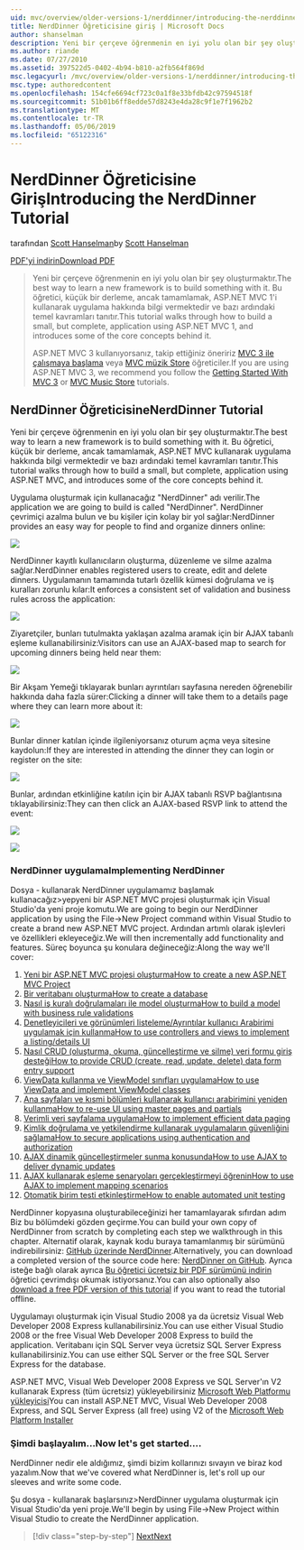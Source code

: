 ```yaml
---
uid: mvc/overview/older-versions-1/nerddinner/introducing-the-nerddinner-tutorial
title: NerdDinner Öğreticisine giriş | Microsoft Docs
author: shanselman
description: Yeni bir çerçeve öğrenmenin en iyi yolu olan bir şey oluşturmaktır. Bu öğreticide ASP.NE kullanarak küçük ancak tam bir uygulama oluşturma hakkında bilgi vermektedir...
ms.author: riande
ms.date: 07/27/2010
ms.assetid: 397522d5-0402-4b94-b810-a2fb564f869d
msc.legacyurl: /mvc/overview/older-versions-1/nerddinner/introducing-the-nerddinner-tutorial
msc.type: authoredcontent
ms.openlocfilehash: 154cfe6694cf723c0a1f8e33bfdb42c97594518f
ms.sourcegitcommit: 51b01b6ff8edde57d8243e4da28c9f1e7f1962b2
ms.translationtype: MT
ms.contentlocale: tr-TR
ms.lasthandoff: 05/06/2019
ms.locfileid: "65122316"
---
```

# <a name="introducing-the-nerddinner-tutorial"></a><span data-ttu-id="68634-104">NerdDinner Öğreticisine Giriş</span><span class="sxs-lookup"><span data-stu-id="68634-104">Introducing the NerdDinner Tutorial</span></span>

<span data-ttu-id="68634-105">tarafından [Scott Hanselman](https://github.com/shanselman)</span><span class="sxs-lookup"><span data-stu-id="68634-105">by [Scott Hanselman](https://github.com/shanselman)</span></span>

[<span data-ttu-id="68634-106">PDF'yi indirin</span><span class="sxs-lookup"><span data-stu-id="68634-106">Download PDF</span></span>](http://aspnetmvcbook.s3.amazonaws.com/aspnetmvc-nerdinner_v1.pdf)

> <span data-ttu-id="68634-107">Yeni bir çerçeve öğrenmenin en iyi yolu olan bir şey oluşturmaktır.</span><span class="sxs-lookup"><span data-stu-id="68634-107">The best way to learn a new framework is to build something with it.</span></span> <span data-ttu-id="68634-108">Bu öğretici, küçük bir derleme, ancak tamamlamak, ASP.NET MVC 1'i kullanarak uygulama hakkında bilgi vermektedir ve bazı ardındaki temel kavramları tanıtır.</span><span class="sxs-lookup"><span data-stu-id="68634-108">This tutorial walks through how to build a small, but complete, application using ASP.NET MVC 1, and introduces some of the core concepts behind it.</span></span>
> 
> <span data-ttu-id="68634-109">ASP.NET MVC 3 kullanıyorsanız, takip ettiğiniz öneririz [MVC 3 ile çalışmaya başlama](../../older-versions/getting-started-with-aspnet-mvc3/cs/intro-to-aspnet-mvc-3.md) veya [MVC müzik Store](../../older-versions/mvc-music-store/mvc-music-store-part-1.md) öğreticiler.</span><span class="sxs-lookup"><span data-stu-id="68634-109">If you are using ASP.NET MVC 3, we recommend you follow the [Getting Started With MVC 3](../../older-versions/getting-started-with-aspnet-mvc3/cs/intro-to-aspnet-mvc-3.md) or [MVC Music Store](../../older-versions/mvc-music-store/mvc-music-store-part-1.md) tutorials.</span></span>

## <a name="nerddinner-tutorial"></a><span data-ttu-id="68634-110">NerdDinner Öğreticisine</span><span class="sxs-lookup"><span data-stu-id="68634-110">NerdDinner Tutorial</span></span>

<span data-ttu-id="68634-111">Yeni bir çerçeve öğrenmenin en iyi yolu olan bir şey oluşturmaktır.</span><span class="sxs-lookup"><span data-stu-id="68634-111">The best way to learn a new framework is to build something with it.</span></span> <span data-ttu-id="68634-112">Bu öğretici, küçük bir derleme, ancak tamamlamak, ASP.NET MVC kullanarak uygulama hakkında bilgi vermektedir ve bazı ardındaki temel kavramları tanıtır.</span><span class="sxs-lookup"><span data-stu-id="68634-112">This tutorial walks through how to build a small, but complete, application using ASP.NET MVC, and introduces some of the core concepts behind it.</span></span>

<span data-ttu-id="68634-113">Uygulama oluşturmak için kullanacağız "NerdDinner" adı verilir.</span><span class="sxs-lookup"><span data-stu-id="68634-113">The application we are going to build is called "NerdDinner".</span></span> <span data-ttu-id="68634-114">NerdDinner çevrimiçi azalma bulun ve bu kişiler için kolay bir yol sağlar:</span><span class="sxs-lookup"><span data-stu-id="68634-114">NerdDinner provides an easy way for people to find and organize dinners online:</span></span>

![](introducing-the-nerddinner-tutorial/_static/image1.png)

<span data-ttu-id="68634-115">NerdDinner kayıtlı kullanıcıların oluşturma, düzenleme ve silme azalma sağlar.</span><span class="sxs-lookup"><span data-stu-id="68634-115">NerdDinner enables registered users to create, edit and delete dinners.</span></span> <span data-ttu-id="68634-116">Uygulamanın tamamında tutarlı özellik kümesi doğrulama ve iş kuralları zorunlu kılar:</span><span class="sxs-lookup"><span data-stu-id="68634-116">It enforces a consistent set of validation and business rules across the application:</span></span>

![](introducing-the-nerddinner-tutorial/_static/image2.png)

<span data-ttu-id="68634-117">Ziyaretçiler, bunları tutulmakta yaklaşan azalma aramak için bir AJAX tabanlı eşleme kullanabilirsiniz:</span><span class="sxs-lookup"><span data-stu-id="68634-117">Visitors can use an AJAX-based map to search for upcoming dinners being held near them:</span></span>

![](introducing-the-nerddinner-tutorial/_static/image3.png)

<span data-ttu-id="68634-118">Bir Akşam Yemeği tıklayarak bunları ayrıntıları sayfasına nereden öğrenebilir hakkında daha fazla sürer:</span><span class="sxs-lookup"><span data-stu-id="68634-118">Clicking a dinner will take them to a details page where they can learn more about it:</span></span>

![](introducing-the-nerddinner-tutorial/_static/image4.png)

<span data-ttu-id="68634-119">Bunlar dinner katılan içinde ilgileniyorsanız oturum açma veya sitesine kaydolun:</span><span class="sxs-lookup"><span data-stu-id="68634-119">If they are interested in attending the dinner they can login or register on the site:</span></span>

![](introducing-the-nerddinner-tutorial/_static/image5.png)

<span data-ttu-id="68634-120">Bunlar, ardından etkinliğine katılın için bir AJAX tabanlı RSVP bağlantısına tıklayabilirsiniz:</span><span class="sxs-lookup"><span data-stu-id="68634-120">They can then click an AJAX-based RSVP link to attend the event:</span></span>

![](introducing-the-nerddinner-tutorial/_static/image6.png)

![](introducing-the-nerddinner-tutorial/_static/image7.png)

### <a name="implementing-nerddinner"></a><span data-ttu-id="68634-121">NerdDinner uygulama</span><span class="sxs-lookup"><span data-stu-id="68634-121">Implementing NerdDinner</span></span>

<span data-ttu-id="68634-122">Dosya - kullanarak NerdDinner uygulamamız başlamak kullanacağız&gt;yepyeni bir ASP.NET MVC projesi oluşturmak için Visual Studio'da yeni proje komutu.</span><span class="sxs-lookup"><span data-stu-id="68634-122">We are going to begin our NerdDinner application by using the File-&gt;New Project command within Visual Studio to create a brand new ASP.NET MVC project.</span></span> <span data-ttu-id="68634-123">Ardından artımlı olarak işlevleri ve özellikleri ekleyeceğiz.</span><span class="sxs-lookup"><span data-stu-id="68634-123">We will then incrementally add functionality and features.</span></span> <span data-ttu-id="68634-124">Süreç boyunca şu konulara değineceğiz:</span><span class="sxs-lookup"><span data-stu-id="68634-124">Along the way we'll cover:</span></span>

1. [<span data-ttu-id="68634-125">Yeni bir ASP.NET MVC projesi oluşturma</span><span class="sxs-lookup"><span data-stu-id="68634-125">How to create a new ASP.NET MVC Project</span></span>](create-a-new-aspnet-mvc-project.md)
2. [<span data-ttu-id="68634-126">Bir veritabanı oluşturma</span><span class="sxs-lookup"><span data-stu-id="68634-126">How to create a database</span></span>](create-a-database.md)
3. [<span data-ttu-id="68634-127">Nasıl iş kuralı doğrulamaları ile model oluşturma</span><span class="sxs-lookup"><span data-stu-id="68634-127">How to build a model with business rule validations</span></span>](build-a-model-with-business-rule-validations.md)
4. [<span data-ttu-id="68634-128">Denetleyicileri ve görünümleri listeleme/Ayrıntılar kullanıcı Arabirimi uygulamak için kullanma</span><span class="sxs-lookup"><span data-stu-id="68634-128">How to use controllers and views to implement a listing/details UI</span></span>](use-controllers-and-views-to-implement-a-listingdetails-ui.md)
5. [<span data-ttu-id="68634-129">Nasıl CRUD (oluşturma, okuma, güncelleştirme ve silme) veri formu giriş desteği</span><span class="sxs-lookup"><span data-stu-id="68634-129">How to provide CRUD (create, read, update, delete) data form entry support</span></span>](provide-crud-create-read-update-delete-data-form-entry-support.md)
6. [<span data-ttu-id="68634-130">ViewData kullanma ve ViewModel sınıfları uygulama</span><span class="sxs-lookup"><span data-stu-id="68634-130">How to use ViewData and implement ViewModel classes</span></span>](use-viewdata-and-implement-viewmodel-classes.md)
7. [<span data-ttu-id="68634-131">Ana sayfaları ve kısmi bölümleri kullanarak kullanıcı arabirimini yeniden kullanma</span><span class="sxs-lookup"><span data-stu-id="68634-131">How to re-use UI using master pages and partials</span></span>](re-use-ui-using-master-pages-and-partials.md)
8. [<span data-ttu-id="68634-132">Verimli veri sayfalama uygulama</span><span class="sxs-lookup"><span data-stu-id="68634-132">How to implement efficient data paging</span></span>](implement-efficient-data-paging.md)
9. [<span data-ttu-id="68634-133">Kimlik doğrulama ve yetkilendirme kullanarak uygulamaların güvenliğini sağlama</span><span class="sxs-lookup"><span data-stu-id="68634-133">How to secure applications using authentication and authorization</span></span>](secure-applications-using-authentication-and-authorization.md)
10. [<span data-ttu-id="68634-134">AJAX dinamik güncelleştirmeler sunma konusunda</span><span class="sxs-lookup"><span data-stu-id="68634-134">How to use AJAX to deliver dynamic updates</span></span>](use-ajax-to-deliver-dynamic-updates.md)
11. [<span data-ttu-id="68634-135">AJAX kullanarak eşleme senaryoları gerçekleştirmeyi öğrenin</span><span class="sxs-lookup"><span data-stu-id="68634-135">How to use AJAX to implement mapping scenarios</span></span>](use-ajax-to-implement-mapping-scenarios.md)
12. [<span data-ttu-id="68634-136">Otomatik birim testi etkinleştirme</span><span class="sxs-lookup"><span data-stu-id="68634-136">How to enable automated unit testing</span></span>](enable-automated-unit-testing.md)

<span data-ttu-id="68634-137">NerdDinner kopyasına oluşturabileceğinizi her tamamlayarak sıfırdan adım Biz bu bölümdeki gözden geçirme.</span><span class="sxs-lookup"><span data-stu-id="68634-137">You can build your own copy of NerdDinner from scratch by completing each step we walkthrough in this chapter.</span></span> <span data-ttu-id="68634-138">Alternatif olarak, kaynak kodu buraya tamamlanmış bir sürümünü indirebilirsiniz: [GitHub üzerinde NerdDinner](https://github.com/AspNetMVPSamples/NerdDinner).</span><span class="sxs-lookup"><span data-stu-id="68634-138">Alternatively, you can download a completed version of the source code here: [NerdDinner on GitHub](https://github.com/AspNetMVPSamples/NerdDinner).</span></span> <span data-ttu-id="68634-139">Ayrıca isteğe bağlı olarak ayrıca [Bu öğretici ücretsiz bir PDF sürümünü indirin](http://aspnetmvcbook.s3.amazonaws.com/aspnetmvc-nerdinner_v1.pdf) öğretici çevrimdışı okumak istiyorsanız.</span><span class="sxs-lookup"><span data-stu-id="68634-139">You can also optionally also [download a free PDF version of this tutorial](http://aspnetmvcbook.s3.amazonaws.com/aspnetmvc-nerdinner_v1.pdf) if you want to read the tutorial offline.</span></span>

<span data-ttu-id="68634-140">Uygulamayı oluşturmak için Visual Studio 2008 ya da ücretsiz Visual Web Developer 2008 Express kullanabilirsiniz.</span><span class="sxs-lookup"><span data-stu-id="68634-140">You can use either Visual Studio 2008 or the free Visual Web Developer 2008 Express to build the application.</span></span> <span data-ttu-id="68634-141">Veritabanı için SQL Server veya ücretsiz SQL Server Express kullanabilirsiniz.</span><span class="sxs-lookup"><span data-stu-id="68634-141">You can use either SQL Server or the free SQL Server Express for the database.</span></span>

<span data-ttu-id="68634-142">ASP.NET MVC, Visual Web Developer 2008 Express ve SQL Server'ın V2 kullanarak Express (tüm ücretsiz) yükleyebilirsiniz [Microsoft Web Platformu yükleyicisi](https://www.microsoft.com/web/downloads/platform.aspx)</span><span class="sxs-lookup"><span data-stu-id="68634-142">You can install ASP.NET MVC, Visual Web Developer 2008 Express, and SQL Server Express (all free) using V2 of the [Microsoft Web Platform Installer](https://www.microsoft.com/web/downloads/platform.aspx)</span></span>

### <a name="now-lets-get-started"></a><span data-ttu-id="68634-143">Şimdi başlayalım...</span><span class="sxs-lookup"><span data-stu-id="68634-143">Now let's get started....</span></span>

<span data-ttu-id="68634-144">NerdDinner nedir ele aldığımız, şimdi bizim kollarınızı sıvayın ve biraz kod yazalım.</span><span class="sxs-lookup"><span data-stu-id="68634-144">Now that we've covered what NerdDinner is, let's roll up our sleeves and write some code.</span></span>

<span data-ttu-id="68634-145">Şu dosya - kullanarak başlarsınız&gt;NerdDinner uygulama oluşturmak için Visual Studio'da yeni proje.</span><span class="sxs-lookup"><span data-stu-id="68634-145">We'll begin by using File-&gt;New Project within Visual Studio to create the NerdDinner application.</span></span>

> [!div class="step-by-step"]
> [<span data-ttu-id="68634-146">Next</span><span class="sxs-lookup"><span data-stu-id="68634-146">Next</span></span>](create-a-new-aspnet-mvc-project.md)
